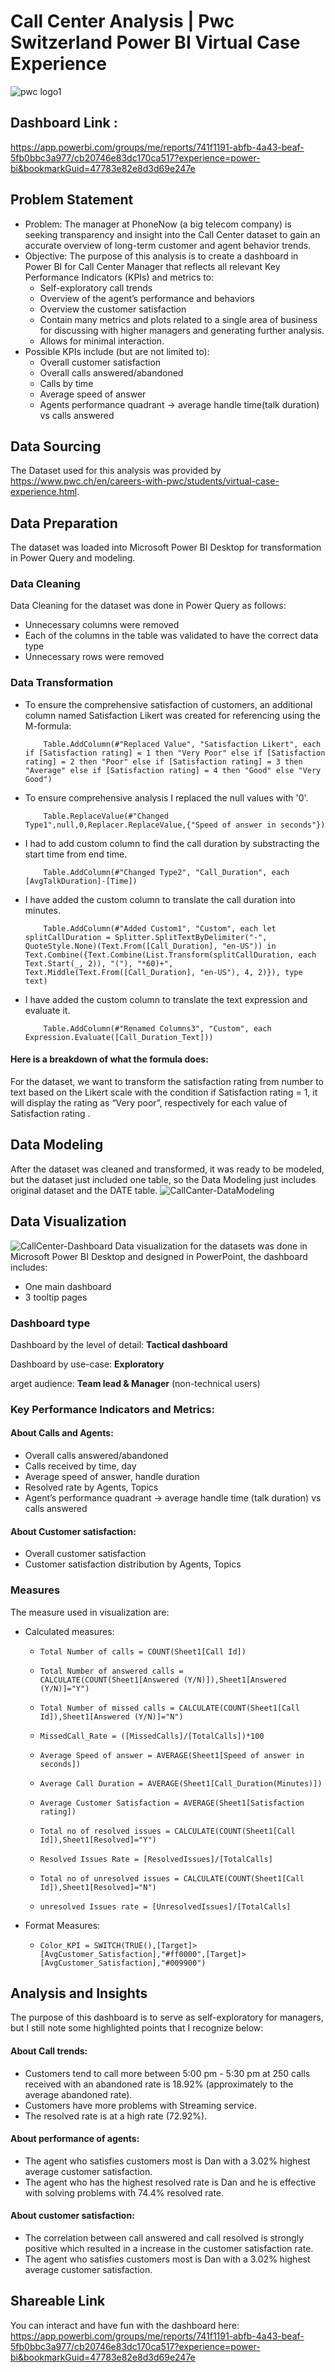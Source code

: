 # Call Center Analysis | Pwc Switzerland Power BI Virtual Case Experience
![pwc logo1](https://github.com/s-narmada/Call-Center-Analysis/assets/58018941/83ef8ce5-6f0b-4be5-9854-2cf212f5b343)

## Dashboard Link :
https://app.powerbi.com/groups/me/reports/741f1191-abfb-4a43-beaf-5fb0bbc3a977/cb20746e83dc170ca517?experience=power-bi&bookmarkGuid=47783e82e8d3d69e247e

## Problem Statement
- Problem: The manager at PhoneNow (a big telecom company) is seeking transparency and insight into the Call Center dataset to gain an accurate overview of long-term customer and agent behavior trends.
- Objective: The purpose of this analysis is to create a dashboard in Power BI for Call Center Manager that reflects all relevant Key Performance Indicators (KPIs) and metrics to:
  * Self-exploratory call trends
  * Overview of the agent’s performance and behaviors
  * Overview the customer satisfaction
  * Contain many metrics and plots related to a single area of business for discussing with higher managers and generating further analysis.
  * Allows for minimal interaction.
- Possible KPIs include (but are not limited to):
  * Overall customer satisfaction
  * Overall calls answered/abandoned
  * Calls by time
  * Average speed of answer
  * Agents performance quadrant -> average handle time(talk duration) vs calls answered

## Data Sourcing
The Dataset used for this analysis was provided by https://www.pwc.ch/en/careers-with-pwc/students/virtual-case-experience.html.

## Data Preparation
The dataset was loaded into Microsoft Power BI Desktop for transformation in Power Query and modeling.

### Data Cleaning
Data Cleaning for the dataset was done in Power Query as follows:
- Unnecessary columns were removed
- Each of the columns in the table was validated to have the correct data type
- Unnecessary rows were removed

### Data Transformation
- To ensure the comprehensive satisfaction of customers, an additional column named Satisfaction Likert was created for referencing using the M-formula:

          Table.AddColumn(#"Replaced Value", "Satisfaction Likert", each if [Satisfaction rating] = 1 then "Very Poor" else if [Satisfaction rating] = 2 then "Poor" else if [Satisfaction rating] = 3 then "Average" else if [Satisfaction rating] = 4 then "Good" else "Very Good")

- To ensure comprehensive analysis I replaced the null values with '0'.

          Table.ReplaceValue(#"Changed Type1",null,0,Replacer.ReplaceValue,{"Speed of answer in seconds"})

- I had to add custom column to find the call duration by substracting the start time from end time.

          Table.AddColumn(#"Changed Type2", "Call_Duration", each [AvgTalkDuration]-[Time])

- I have added the custom column to translate the call duration into minutes.

          Table.AddColumn(#"Added Custom1", "Custom", each let splitCallDuration = Splitter.SplitTextByDelimiter("-", QuoteStyle.None)(Text.From([Call_Duration], "en-US")) in Text.Combine({Text.Combine(List.Transform(splitCallDuration, each Text.Start(_, 2)), "("), "*60)+", Text.Middle(Text.From([Call_Duration], "en-US"), 4, 2)}), type text)

- I have added the custom column to translate the text expression and evaluate it.

          Table.AddColumn(#"Renamed Columns3", "Custom", each Expression.Evaluate([Call_Duration_Text]))

#### Here is a breakdown of what the formula does:
For the dataset, we want to transform the satisfaction rating from number to text based on the Likert scale with the condition if Satisfaction rating = 1, it will display the rating as “Very poor”, respectively for each value of Satisfaction rating .

## Data Modeling
After the dataset was cleaned and transformed, it was ready to be modeled, but the dataset just included one table, so the Data Modeling just includes original dataset and the DATE table.
![CallCanter-DataModeling](https://github.com/s-narmada/Call-Center-Analysis/assets/58018941/e377d9c3-dffd-4555-83f0-53c3b10f4ed7)

## Data Visualization
![CallCenter-Dashboard](https://github.com/s-narmada/Call-Center-Analysis/assets/58018941/72943069-d1ba-469b-8a96-ac066fa8a386)
Data visualization for the datasets was done in Microsoft Power BI Desktop and designed in PowerPoint, the dashboard includes:
- One main dashboard
- 3 tooltip pages

### Dashboard type
Dashboard by the level of detail: **Tactical dashboard**

Dashboard by use-case: **Exploratory**

arget audience: **Team lead & Manager** (non-technical users)

### Key Performance Indicators and Metrics:
#### About Calls and Agents:
- Overall calls answered/abandoned
- Calls received by time, day
- Average speed of answer, handle duration
- Resolved rate by Agents, Topics
- Agent’s performance quadrant -> average handle time (talk duration) vs calls answered

#### About Customer satisfaction:
- Overall customer satisfaction
- Customer satisfaction distribution by Agents, Topics

### Measures
The measure used in visualization are:
- Calculated measures:
    -     Total Number of calls = COUNT(Sheet1[Call Id])
    -     Total Number of answered calls = CALCULATE(COUNT(Sheet1[Answered (Y/N)]),Sheet1[Answered (Y/N)]="Y")
    -     Total Number of missed calls = CALCULATE(COUNT(Sheet1[Call Id]),Sheet1[Answered (Y/N)]="N")
    -     MissedCall_Rate = ([MissedCalls]/[TotalCalls])*100
    -     Average Speed of answer = AVERAGE(Sheet1[Speed of answer in seconds])
    -     Average Call Duration = AVERAGE(Sheet1[Call_Duration(Minutes)])
    -     Average Customer Satisfaction = AVERAGE(Sheet1[Satisfaction rating])
    -     Total no of resolved issues = CALCULATE(COUNT(Sheet1[Call Id]),Sheet1[Resolved]="Y")
    -     Resolved Issues Rate = [ResolvedIssues]/[TotalCalls]
    -     Total no of unresolved issues = CALCULATE(COUNT(Sheet1[Call Id]),Sheet1[Resolved]="N")
    -     unresolved Issues rate = [UnresolvedIssues]/[TotalCalls]

- Format Measures:
    -     Color_KPI = SWITCH(TRUE(),[Target]>[AvgCustomer_Satisfaction],"#ff0000",[Target]>[AvgCustomer_Satisfaction],"#009900")

## Analysis and Insights
The purpose of this dashboard is to serve as self-exploratory for managers, but I still note some highlighted points that I recognize below:
#### About Call trends:
- Customers tend to call more between 5:00 pm - 5:30 pm at 250 calls received with an abandoned rate is 18.92% (approximately to the average abandoned rate).
- Customers have more problems with Streaming service.
- The resolved rate is at a high rate (72.92%).
#### About performance of agents:
- The agent who satisfies customers most is Dan with a 3.02% highest average customer satisfaction.
- The agent who has the highest resolved rate is Dan and he is effective with solving problems with 74.4% resolved rate.
#### About customer satisfaction:
- The correlation between call answered and call resolved is strongly positive which resulted in a increase in the customer satisfaction rate.
- The agent who satisfies customers most is Dan with a 3.02% highest average customer satisfaction.

## Shareable Link
You can interact and have fun with the dashboard here:
https://app.powerbi.com/groups/me/reports/741f1191-abfb-4a43-beaf-5fb0bbc3a977/cb20746e83dc170ca517?experience=power-bi&bookmarkGuid=47783e82e8d3d69e247e



